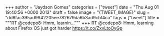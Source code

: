 
+++
author = "Jaydson Gomes"
categories = ["tweet"]
date = "Thu Aug 01 19:40:56 +0000 2013"
draft = false
image = "{TWEET_IMAGE}"
slug = "dd8fac395ad9942205ee782679da6b3ad9cbf4ca"
tags = ["tweet"]
title = """RT @codepo8: Hmm, learnin..."""
+++
RT @codepo8: Hmm, learning about Firefox OS just got harder https://t.co/ZxvLtoOyGp
